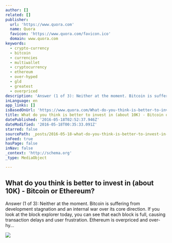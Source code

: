 ```yaml
---
author: []
related: []
publisher:
  url: 'https://www.quora.com'
  name: Quora
  favicon: 'https://www.quora.com/favicon.ico'
  domain: www.quora.com
keywords:
  - crypto-currency
  - bitcoin
  - currencies
  - multiwallet
  - cryptocurrency
  - ethereum
  - over-hyped
  - gld
  - greatest
  - overpriced
description: 'Answer (1 of 3): Neither at the moment. Bitcoin is suffering from development stagnation and an internal war over its core direction. If you look at the block explorer today, you can see that each block is full, causing transaction delays and user frustration. Ethereum is overpriced and over-hy...'
inLanguage: en
app_links: []
isBasedOnUrl: 'https://www.quora.com/What-do-you-think-is-better-to-invest-in-about-10K-Bitcoin-or-Ethereum'
title: What do you think is better to invest in (about 10K) - Bitcoin or Ethereum?
datePublished: '2016-05-18T02:52:37.946Z'
dateModified: '2016-05-18T00:35:33.091Z'
starred: false
sourcePath: _posts/2016-05-18-what-do-you-think-is-better-to-invest-in-about-10k-bitco.md
inFeed: true
hasPage: false
inNav: false
_context: 'http://schema.org'
_type: MediaObject

---
```

<article style=""><h1>What do you think is better to invest in (about 10K) - Bitcoin or Ethereum?</h1><p>Answer (1 of 3): Neither at the moment. Bitcoin is suffering from development stagnation and an internal war over its core direction. If you look at the block explorer today, you can see that each block is full, causing transaction delays and user frustration. Ethereum is overpriced and over-hy...</p><img src="https://qsf.is.quoracdn.net/-images.new_grid.fb_share_default.pnge6dde9cfa6e03c43.png" /></article>
